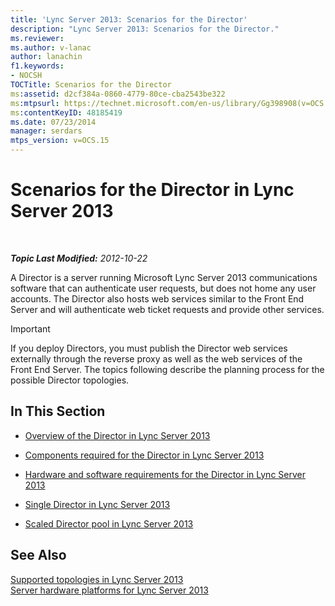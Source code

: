 ```yaml
---
title: 'Lync Server 2013: Scenarios for the Director'
description: "Lync Server 2013: Scenarios for the Director."
ms.reviewer: 
ms.author: v-lanac
author: lanachin
f1.keywords:
- NOCSH
TOCTitle: Scenarios for the Director
ms:assetid: d2cf384a-0860-4779-80ce-cba2543be322
ms:mtpsurl: https://technet.microsoft.com/en-us/library/Gg398908(v=OCS.15)
ms:contentKeyID: 48185419
ms.date: 07/23/2014
manager: serdars
mtps_version: v=OCS.15
---
```


# Scenarios for the Director in Lync Server 2013

<div data-xmlns="http://www.w3.org/1999/xhtml">

<div class="topic" data-xmlns="http://www.w3.org/1999/xhtml" data-msxsl="urn:schemas-microsoft-com:xslt" data-cs="https://msdn.microsoft.com/">

<div data-asp="https://msdn2.microsoft.com/asp">



</div>

<div id="mainSection">

<div id="mainBody">

<span> </span>

_**Topic Last Modified:** 2012-10-22_

A Director is a server running Microsoft Lync Server 2013 communications software that can authenticate user requests, but does not home any user accounts. The Director also hosts web services similar to the Front End Server and will authenticate web ticket requests and provide other services.

<div>


> [!IMPORTANT]  
> If you deploy Directors, you must publish the Director web services externally through the reverse proxy as well as the web services of the Front End Server. The topics following describe the planning process for the possible Director topologies.



</div>

<div>

## In This Section

  - [Overview of the Director in Lync Server 2013](lync-server-2013-overview-of-the-director.md)

  - [Components required for the Director in Lync Server 2013](lync-server-2013-components-required-for-the-director.md)

  - [Hardware and software requirements for the Director in Lync Server 2013](lync-server-2013-hardware-and-software-requirements-for-the-director.md)

  - [Single Director in Lync Server 2013](lync-server-2013-single-director.md)

  - [Scaled Director pool in Lync Server 2013](lync-server-2013-scaled-director-pool.md)

</div>

<div>

## See Also


[Supported topologies in Lync Server 2013](lync-server-2013-supported-topologies.md)  
[Server hardware platforms for Lync Server 2013](lync-server-2013-server-hardware-platforms.md)  
  

</div>

</div>

<span> </span>

</div>

</div>

</div>

